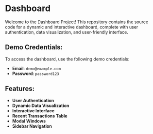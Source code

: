# Dashboard
Welcome to the Dashboard Project! This repository contains the source code for a dynamic and interactive dashboard, complete with user authentication, data visualization, and user-friendly interface.

## Demo Credentials:
To access the dashboard, use the following demo credentials:

- **Email**: `demo@example.com`
- **Password**: `password123`

## Features:
- **User Authentication**
- **Dynamic Data Visualization**
- **Interactive Interface**
- **Recent Transactions Table**
- **Modal Windows**
- **Sidebar Navigation**

